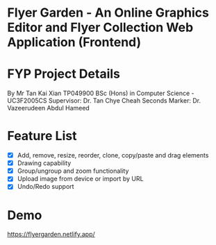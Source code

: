 # Flyer Garden - An Online Graphics Editor and Flyer Collection Web Application (Frontend)

# FYP Project Details
By Mr Tan Kai Xian TP049900
BSc (Hons) in Computer Science - UC3F2005CS
Supervisor: Dr. Tan Chye Cheah 
Seconds Marker: Dr. Vazeerudeen Abdul Hameed


# Feature List
- [x] Add, remove, resize, reorder, clone, copy/paste and drag elements
- [x] Drawing capability
- [x] Group/ungroup and zoom functionality
- [x] Upload image from device or import by URL
- [x] Undo/Redo support

# Demo

https://flyergarden.netlify.app/
